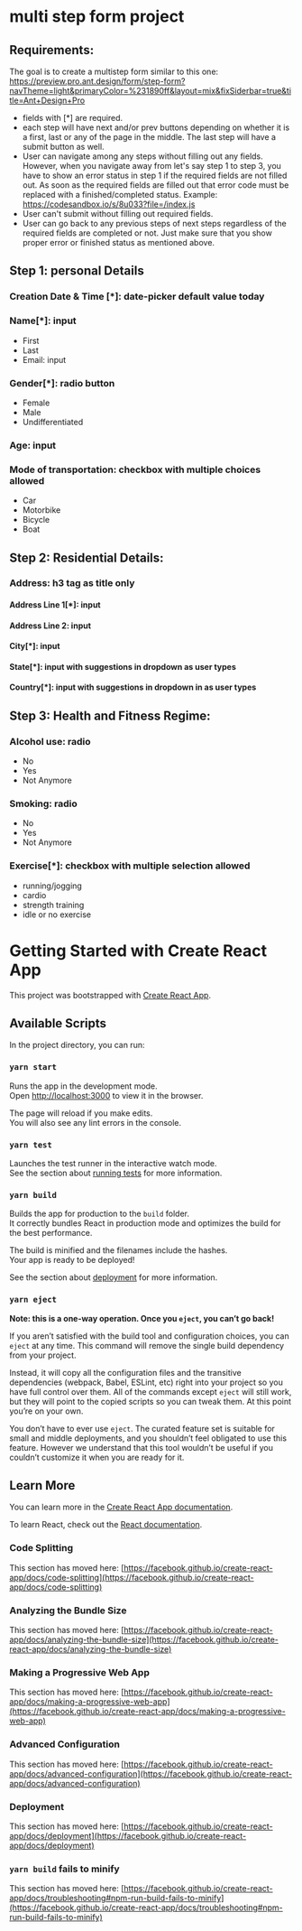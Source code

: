 # multi step form project

## Requirements:

The goal is to create a multistep form similar to this one: https://preview.pro.ant.design/form/step-form?navTheme=light&primaryColor=%231890ff&layout=mix&fixSiderbar=true&title=Ant+Design+Pro

- fields with [*] are required.
- each step will have next and/or prev buttons depending on whether it is a first, last or any of the page in the middle. The last step will have a submit button as well.
- User can navigate among any steps without filling out any fields. However, when you navigate away from let's say step 1 to step 3, you have to show an error status in step 1 if the required fields are not filled out. As soon as the required fields are filled out that error code must be replaced with a finished/completed status. Example: https://codesandbox.io/s/8u033?file=/index.js
- User can't submit without filling out required fields.
- User can go back to any previous steps of next steps regardless of the required fields are completed or not. Just make sure that you show proper error or finished status as mentioned above.

## Step 1: personal Details

### Creation Date & Time [*]: date-picker default value today

### Name[*]: input

- First
- Last
- Email: input

### Gender[*]: radio button

- Female
- Male
- Undifferentiated

### Age: input

### Mode of transportation: checkbox with multiple choices allowed

- Car
- Motorbike
- Bicycle
- Boat

## Step 2: Residential Details:

### Address: h3 tag as title only

#### Address Line 1[*]: input

#### Address Line 2: input

#### City[*]: input

#### State[*]: input with suggestions in dropdown as user types

#### Country[*]: input with suggestions in dropdown in as user types

## Step 3: Health and Fitness Regime:

### Alcohol use: radio

- No
- Yes
- Not Anymore

### Smoking: radio

- No
- Yes
- Not Anymore

### Exercise[*]: checkbox with multiple selection allowed

- running/jogging
- cardio
- strength training
- idle or no exercise


# Getting Started with Create React App

This project was bootstrapped with [Create React App](https://github.com/facebook/create-react-app).

## Available Scripts

In the project directory, you can run:

### `yarn start`

Runs the app in the development mode.\
Open [http://localhost:3000](http://localhost:3000) to view it in the browser.

The page will reload if you make edits.\
You will also see any lint errors in the console.

### `yarn test`

Launches the test runner in the interactive watch mode.\
See the section about [running tests](https://facebook.github.io/create-react-app/docs/running-tests) for more information.

### `yarn build`

Builds the app for production to the `build` folder.\
It correctly bundles React in production mode and optimizes the build for the best performance.

The build is minified and the filenames include the hashes.\
Your app is ready to be deployed!

See the section about [deployment](https://facebook.github.io/create-react-app/docs/deployment) for more information.

### `yarn eject`

**Note: this is a one-way operation. Once you `eject`, you can’t go back!**

If you aren’t satisfied with the build tool and configuration choices, you can `eject` at any time. This command will remove the single build dependency from your project.

Instead, it will copy all the configuration files and the transitive dependencies (webpack, Babel, ESLint, etc) right into your project so you have full control over them. All of the commands except `eject` will still work, but they will point to the copied scripts so you can tweak them. At this point you’re on your own.

You don’t have to ever use `eject`. The curated feature set is suitable for small and middle deployments, and you shouldn’t feel obligated to use this feature. However we understand that this tool wouldn’t be useful if you couldn’t customize it when you are ready for it.

## Learn More

You can learn more in the [Create React App documentation](https://facebook.github.io/create-react-app/docs/getting-started).

To learn React, check out the [React documentation](https://reactjs.org/).

### Code Splitting

This section has moved here: [https://facebook.github.io/create-react-app/docs/code-splitting](https://facebook.github.io/create-react-app/docs/code-splitting)

### Analyzing the Bundle Size

This section has moved here: [https://facebook.github.io/create-react-app/docs/analyzing-the-bundle-size](https://facebook.github.io/create-react-app/docs/analyzing-the-bundle-size)

### Making a Progressive Web App

This section has moved here: [https://facebook.github.io/create-react-app/docs/making-a-progressive-web-app](https://facebook.github.io/create-react-app/docs/making-a-progressive-web-app)

### Advanced Configuration

This section has moved here: [https://facebook.github.io/create-react-app/docs/advanced-configuration](https://facebook.github.io/create-react-app/docs/advanced-configuration)

### Deployment

This section has moved here: [https://facebook.github.io/create-react-app/docs/deployment](https://facebook.github.io/create-react-app/docs/deployment)

### `yarn build` fails to minify

This section has moved here: [https://facebook.github.io/create-react-app/docs/troubleshooting#npm-run-build-fails-to-minify](https://facebook.github.io/create-react-app/docs/troubleshooting#npm-run-build-fails-to-minify)
